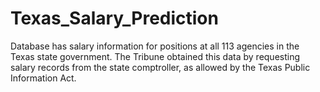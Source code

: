 # Texas_Salary_Prediction 
Database has salary information for positions at all 113 agencies in the Texas state government. The Tribune obtained this data by requesting salary records from the state comptroller, as allowed by the Texas Public Information Act.

